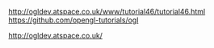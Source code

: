 http://ogldev.atspace.co.uk/www/tutorial46/tutorial46.html
https://github.com/opengl-tutorials/ogl

http://ogldev.atspace.co.uk/